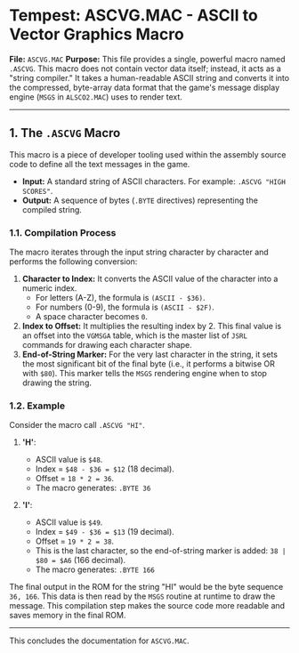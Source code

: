 # Tempest: ASCVG.MAC - ASCII to Vector Graphics Macro

**File:** `ASCVG.MAC`
**Purpose:** This file provides a single, powerful macro named `.ASCVG`. This macro does not contain vector data itself; instead, it acts as a "string compiler." It takes a human-readable ASCII string and converts it into the compressed, byte-array data format that the game's message display engine (`MSGS` in `ALSCO2.MAC`) uses to render text.

---

## 1. The `.ASCVG` Macro

This macro is a piece of developer tooling used within the assembly source code to define all the text messages in the game.

-   **Input:** A standard string of ASCII characters. For example: `.ASCVG "HIGH SCORES"`.
-   **Output:** A sequence of bytes (`.BYTE` directives) representing the compiled string.

### 1.1. Compilation Process

The macro iterates through the input string character by character and performs the following conversion:

1.  **Character to Index:** It converts the ASCII value of the character into a numeric index.
    -   For letters (A-Z), the formula is `(ASCII - $36)`.
    -   For numbers (0-9), the formula is `(ASCII - $2F)`.
    -   A space character becomes `0`.
2.  **Index to Offset:** It multiplies the resulting index by 2. This final value is an offset into the `VGMSGA` table, which is the master list of `JSRL` commands for drawing each character shape.
3.  **End-of-String Marker:** For the very last character in the string, it sets the most significant bit of the final byte (i.e., it performs a bitwise OR with `$80`). This marker tells the `MSGS` rendering engine when to stop drawing the string.

### 1.2. Example

Consider the macro call `.ASCVG "HI"`.

1.  **'H'**:
    -   ASCII value is `$48`.
    -   Index = `$48 - $36 = $12` (18 decimal).
    -   Offset = `18 * 2 = 36`.
    -   The macro generates: `.BYTE 36`

2.  **'I'**:
    -   ASCII value is `$49`.
    -   Index = `$49 - $36 = $13` (19 decimal).
    -   Offset = `19 * 2 = 38`.
    -   This is the last character, so the end-of-string marker is added: `38 | $80 = $A6` (166 decimal).
    -   The macro generates: `.BYTE 166`

The final output in the ROM for the string "HI" would be the byte sequence `36, 166`. This data is then read by the `MSGS` routine at runtime to draw the message. This compilation step makes the source code more readable and saves memory in the final ROM.

---

This concludes the documentation for `ASCVG.MAC`. 